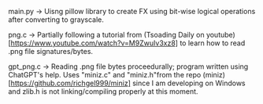 main.py -> Uisng pillow library to create FX using bit-wise logical operations after converting to grayscale.

png.c -> Partially following a tutorial from (Tsoading Daily on youtube)[https://www.youtube.com/watch?v=M9ZwuIv3xz8] to learn how to read .png file signatures/bytes.

gpt_png.c -> Reading .png file bytes proceedurally; program written using ChatGPT's help. Uses "miniz.c" and "miniz.h"from the repo (miniz)[https://github.com/richgel999/miniz]
since I am developing on Windows and zlib.h is not linking/compiling properly at this moment. 